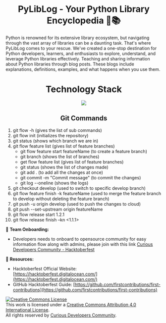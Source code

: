<h1 align = "center">PyLibLog - Your Python Library Encyclopedia 🐍📚</h1>
Python is renowned for its extensive library ecosystem, but navigating through the vast array of libraries can be a daunting task. That's where PyLibLog comes to your rescue. We've created a one-stop destination for Python developers, learners, and enthusiasts to explore, understand, and leverage Python libraries effectively.
Teaching and sharing information about Python libraries through blog posts. These blogs include explanations, definitions, examples, and what happens when you use them.
</br>

<h1 align = "center"> Technology Stack </h1>
<p align="center">
  <a href="https://skillicons.dev">
    <img src="https://skillicons.dev/icons?i=git,html,css,react" />
  </a>
</p>

<h2 align = "center">Git Commands</h2>

1. git flow -h (gives the list of sub commands)
2. git flow init (initializes the repository)
3. git status (shows which branch we are in)
4. git flow feature list (gives list of feature branches)
   - git flow feature start featureName (to create a feature branch)
   -  git branch (shows the list of branches)
   - get flow feature list (gives list of feature branches)
   -  git status (shows the list of changes made)
   - git add . (to add all the changes at once)
   - git commit -m "Commit message" (to commit the changes)
   -  git log --oneline (shows the logs)
5.  git checkout develop (used to switch to specific develop branch)
6.  git flow feature finish -k featureName (used to merge the feature branch to develop without deleting the feature branch)
7.  git push -u origin develop (used to push the changes to cloud)
8.  git push --set-upstream origin featureName
9.  git flow release start 1.2.1
10. git flow release finish –kn <1.1.1>

🔗 **Team Onboarding:**
- Developers needs to onboard to opensource community for easy information flow along with admins, please join with this link  [Curious Developers Community - Hacktoberfest ](https://chat.whatsapp.com/HNu3VaLPK3z3yt3JFUs7D7)</br>

🔗 **Resources:**
- Hacktoberfest Official Website: [https://hacktoberfest.digitalocean.com/](https://hacktoberfest.digitalocean.com/)</br>
- GitHub Hacktoberfest Guide: [https://github.com/firstcontributions/first-contributions](https://github.com/firstcontributions/first-contributions)</br>

<a rel="license" href="http://creativecommons.org/licenses/by/4.0/"><img alt="Creative Commons License" style="border-width:0" src="https://i.creativecommons.org/l/by/4.0/80x15.png" />
</a><br />This work is licensed under a <a rel="license" href="http://creativecommons.org/licenses/by/4.0/">Creative Commons Attribution 4.0 International License</a>.
</br>
All rights reserved by <a rel="license" href="https://curiousdevelopers.in/">Curious Developers Community</a>.
